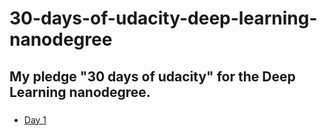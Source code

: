 # 30-days-of-udacity-deep-learning-nanodegree

## My pledge "30 days of udacity" for the Deep Learning nanodegree.

###

- [Day 1](Day1/Day1.md)				
